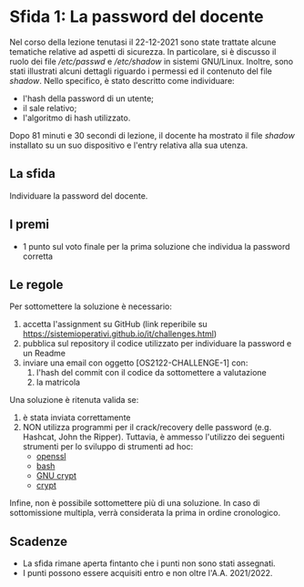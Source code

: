 Sfida 1: La password del docente
================================

Nel corso della lezione tenutasi il 22-12-2021 sono state trattate alcune tematiche relative ad aspetti di sicurezza.
In particolare, si è discusso il ruolo dei file */etc/passwd* e */etc/shadow* in sistemi GNU/Linux.
Inoltre, sono stati illustrati alcuni dettagli riguardo i permessi ed il contenuto del file *shadow*.
Nello specifico, è stato descritto come individuare:
 
 * l'hash della password di un utente;
 * il sale relativo;
 * l'algoritmo di hash utilizzato.

Dopo 81 minuti e 30 secondi di lezione, il docente ha mostrato il file *shadow* installato su un suo dispositivo e l'entry relativa alla sua utenza.

La sfida
---------

Individuare la password del docente.

I premi
---------

* 1 punto sul voto finale per la prima soluzione che individua la password corretta

Le regole
---------

Per sottomettere la soluzione è necessario:

1. accetta l'assignment su GitHub (link reperibile su <https://sistemioperativi.github.io/it/challenges.html>)
2. pubblica sul repository il codice utilizzato per individuare la password e un Readme 
3. inviare una email con oggetto [OS2122-CHALLENGE-1] con:
    1. l'hash del commit con il codice da sottomettere a valutazione 
    2. la matricola

Una soluzione è ritenuta valida se:

1. è stata inviata correttamente
2. NON utilizza programmi per il crack/recovery delle password (e.g. Hashcat, John the Ripper). Tuttavia, è ammesso l'utilizzo dei seguenti strumenti per lo sviluppo di strumenti ad hoc:
    * [openssl](https://linux.die.net/man/1/openssl)
    * [bash](https://man7.org/linux/man-pages/man1/bash.1.html)
    * [GNU crypt](https://ftp.gnu.org/old-gnu/Manuals/glibc-2.2.3/html_node/libc_650.html) 
    * [crypt](https://man7.org/linux/man-pages/man3/crypt.3.html)

Infine, non è possibile sottomettere più di una soluzione.
In caso di sottomissione multipla, verrà considerata la prima in ordine cronologico.

Scadenze
---------

* La sfida rimane aperta fintanto che i punti non sono stati assegnati.
* I punti possono essere acquisiti entro e non oltre l'A.A. 2021/2022.
